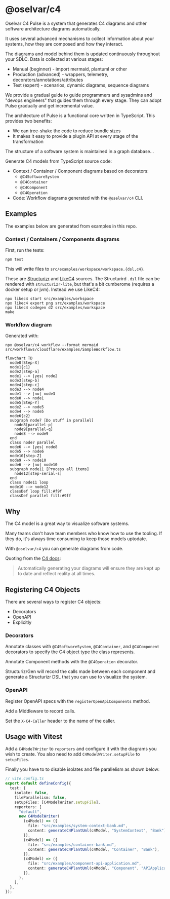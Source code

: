 # @oselvar/c4

Oselvar C4 Pulse is a system that generates C4 diagrams and other software architecture diagrams automatically.

It uses several advanced mechanisms to collect information about your systems, how they are composed and how they interact.

The diagrams and model behind them is updated continuously throughout your SDLC.
Data is collected at various stages:

- Manual (beginner) - import mermaid, plantuml or other
- Production (advanced) - wrappers, telemetry, decorators/annotations/attributes
- Test (expert) - scenarios, dynamic diagrams, sequence diagrams

We provide a gradual guide to guide programmers and sysadmins and "devops engineers"
that guides them through every stage. They can adopt Pulse gradually and get incremental value.

The architecture of Pulse is a functional core written in TypeScript. This provides two benefits:

- We can tree-shake the code to reduce bundle sizes
- It makes it easy to provide a plugin API at every stage of the transformation

The structure of a software system is maintained in a graph database...

Generate C4 models from TypeScript source code:

- Context / Container / Component diagrams based on decorators:
  - `@C4SoftwareSystem`
  - `@C4Container`
  - `@C4Component`
  - `@C4Operation`
- Code: Workflow diagrams generated with the `@oselvar/c4` CLI.

## Examples

The examples below are generated from examples in this repo.

### Context / Containers / Components diagrams

First, run the tests:

    npm test

This will write files to `src/examples/workspace/workspace.{dsl,c4}`.

These are [Structurizr](https://structurizr.com/) and [LikeC4](https://likec4.dev) sources.
The Structurird `.dsl` file can be rendered with `structurizr-lite`, but that's a bit cumberome
(requires a docker setup or jvm). Instead we use LikeC4:

    npx likec4 start src/examples/workspace
    npx likec4 export png src/examples/workspace
    npx likec4 codegen d2 src/examples/workspace
    make

### Workflow diagram

Generated with:

    npx @oselvar/c4 workflow --format mermaid src/workflows/cloudflare/examples/SampleWorkflow.ts

```mermaid
flowchart TD
  node0[Step-X]
  node1{c1}
  node2[step-a]
  node1 --> |yes| node2
  node3[step-b]
  node4[step-c]
  node3 --> node4
  node1 --> |no| node3
  node0 --> node1
  node5[Step-Y]
  node2 --> node5
  node4 --> node5
  node6{c2}
  subgraph node7 [Do stuff in parallel]
    node8[parallel-p]
    node9[parallel-q]
    node8 --> node9
  end
  class node7 parallel
  node6 --> |yes| node8
  node5 --> node6
  node10[step-Z]
  node9 --> node10
  node6 --> |no| node10
  subgraph node11 [Process all items]
    node12[step-serial-s]
  end
  class node11 loop
  node10 --> node12
  classDef loop fill:#f9f
  classDef parallel fill:#9ff
```

## Why

The C4 model is a great way to visualize software systems.

Many teams don't have team members who know how to use the tooling.
If they do, it's always time consuming to keep those models uptodate.

With `@oselvar/c4` you can generate diagrams from code.

Quoting from the [C4 docs](https://c4model.com/diagrams/faq#will-the-diagrams-become-outdated-quickly):

> Automatically generating your diagrams will ensure they are kept up to date and reflect reality at all times.

## Registering C4 Objects

There are several ways to register C4 objects:

- Decorators
- OpenAPI
- Explicitly

### Decorators

Annotate classes with `@C4SoftwareSystem`, `@C4Container`, and `@C4Component` decorators to specify the C4 object type the class represents.

Annotate Component methods with the `@C4Operation` decorator.

StructurizrGen will record the calls made between each component and generate a Structurizr DSL that you can use to visualize the
system.

### OpenAPI

Register OpenAPI specs with the `registerOpenApiComponents` method.

Add a Middleware to record calls.

Set the `X-C4-Caller` header to the name of the caller.

## Usage with Vitest

Add a `C4ModelWriter` to `reporters` and configure it with the diagrams you wish to create.
You also need to add `C4ModelWriter.setupFile` to `setupFiles`.

Finally you have to to disable isolates and file parallelism as shown below:

```ts
// vite.config.ts
export default defineConfig({
  test: {
    isolate: false,
    fileParallelism: false,
    setupFiles: [C4ModelWriter.setupFile],
    reporters: [
      "default",
      new C4ModelWriter(
        (c4Model) => ({
          file: "src/examples/system-context-bank.md",
          content: generateC4PlantUml(c4Model, "SystemContext", "Bank"),
        }),
        (c4Model) => ({
          file: "src/examples/container-bank.md",
          content: generateC4PlantUml(c4Model, "Container", "Bank"),
        }),
        (c4Model) => ({
          file: "src/examples/component-api-application.md",
          content: generateC4PlantUml(c4Model, "Component", "APIApplication"),
        }),
      ),
    ],
  },
});
```
